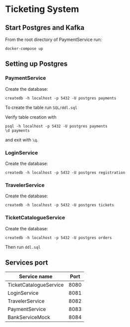 # Ticketing System

## Start Postgres and Kafka
From the root directory of PaymentService run:
```
docker-compose up
```

## Setting up Postgres

### PaymentService

Create the database:
```
createdb -h localhost -p 5432 -U postgres payments
```

To create the table run `SQL/ddl.sql`

Verify table creation with
```
psql -h localhost -p 5432 -U postgres payments 
\d payments
```
and exit with `\q`.

### LoginService

Create the database:
```
createdb -h localhost -p 5432 -U postgres registration
```

### TravelerService

Create the database:
```
createdb -h localhost -p 5432 -U postgres tickets
```

### TicketCatalogueService

Create the database:
```
createdb -h localhost -p 5432 -U postgres orders
```

Then run `ddl.sql`

## Services port

| Service name           | Port |
|------------------------|------|
| TicketCatalogueService | 8080 |
| LoginService           | 8081 |
| TravelerService        | 8082 |
| PaymentService         | 8083 |
| BankServiceMock        | 8084 |